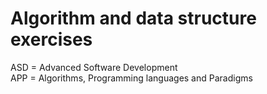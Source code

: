 # Algorithm and data structure exercises

ASD = Advanced Software Development  
APP = Algorithms, Programming languages and Paradigms
